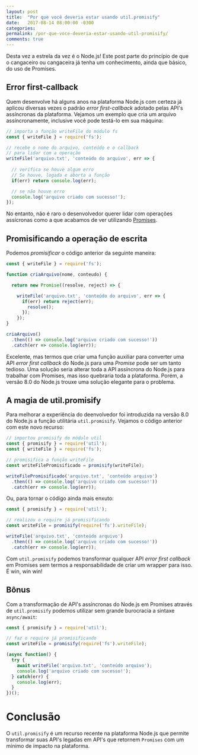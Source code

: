 ```yaml
---
layout: post
title:  "Por que você deveria estar usando util.promisify"
date:   2017-08-14 08:00:00 -0300
categories:
permalink: /por-que-voce-deveria-estar-usando-util-promisify/
comments: true
---
```


Desta vez a estrela da vez é o Node.js! Este post parte do princípio de que o cangaceiro ou cangaceira já tenha um conhecimento, ainda que básico, do uso de Promises.

## Error first-callback

Quem desenvolve há alguns anos na plataforma Node.js com certeza já aplicou diversas vezes o padrão *error first-callback* adotado pelas API's assíncronas da plataforma. Vejamos um exemplo que cria um arquivo assíncronamente, inclusive você pode testá-lo em sua máquina:

```javascript
// importa a função writeFile do módulo fs
const { writeFile } = require('fs');

// recebe o nome do arquivo, conteúdo e o callback 
// para lidar com a operação 
writeFile('arquivo.txt', 'conteúdo do arquivo', err => {
  
  // verifica se houve algum erro
  // Se houve, logada e aborta a função
  if(err) return console.log(err);

  // se não houve erro
  console.log('arquivo criado com sucesso!');
}); 
```

No entanto, não é raro o desenvolvedor querer lidar com operações assícronas como a que acabamos de ver utilizando <a href="https://developer.mozilla.org/pt-BR/docs/Web/JavaScript/Reference/Global_Objects/Promise" target="_blank">Promises</a>.

## Promisificando a operação de escrita

Podemos *promisificar* o código anterior da seguinte maneira:

```javascript
const { writeFile } = require('fs');

function criaArquivo(nome, conteudo) {

  return new Promise((resolve, reject) => {

    writeFile('arquivo.txt', 'conteúdo do arquivo', err => {
      if(err) return reject(err);
        resolve();
      }); 		
    });
}

criaArquivo()
  .then(() => console.log('arquivo criado com sucesso!'))
  .catch(err => console.log(err));
```

Excelente, mas termos que criar uma função auxiliar para converter uma API *error first callback* do Node.js para uma *Promise* pode ser um tanto tedioso. Uma solução seria alterar toda a API assíncrona do Node.js para trabalhar com Promises, mas isso quebraria toda a plataforma. Porém, a versão 8.0 do Node.js trouxe uma solução elegante para o problema.

## A magia de util.promisify

Para melhorar a experiência do deenvolvedor foi introduzida na versão 8.0 do Node.js a função utilitária `util.promisify`. Vejamos o código anterior com este novo recurso:

```javascript
// importou promisify do módulo util
const { promisify } = require('util');
const { writeFile } = require('fs');

// promisifica a função writeFile
const writeFilePromisificado = promisify(writeFile);

writeFilePromisificado('arquivo.txt', 'conteúdo arquivo')
  .then(() => console.log('arquivo criado com sucesso!'))
  .catch(err => console.log(err));
```

Ou, para tornar o código ainda mais enxuto:

```javascript
const { promisify } = require('util');

// realizou o require já promisificando
const writeFile = promisify(require('fs').writeFile);

writeFile('arquivo.txt', 'conteúdo arquivo')
  .then(() => console.log('arquivo criado com sucesso!'))
  .catch(err => console.log(err));
```

Com `util.promisify` podemos transformar qualquer API *error first callback* em Promises sem termos a responsabilidade de criar um wrapper para isso. É win, win win!

## Bônus

Com a transformação de API's assíncronas do Node.js em Promises através de `util.promisify` podemos utilizar sem grande burocracia a sintaxe `async/await`:

```javascript
const { promisify } = require('util');

// faz o require já promisificando
const writeFile = promisify(require('fs').writeFile);

(async function() {
  try {
    await writeFile('arquivo.txt', 'conteúdo arquivo');
    console.log('arquivo criado com sucesso!');
  } catch(err) {
    console.log(err);
  }
})();
```

# Conclusão

O `util.promisify` é um recurso recente na plataforma Node.js que permite transformar suas API's legadas em API's que retornem `Promises` com um mínimo de impacto na plataforma.